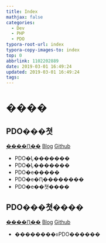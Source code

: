 ```yaml
---
title: Index
mathjax: false
categories:
  - Dev
  - PHP
  - PDO
typora-root-url: index
typora-copy-images-to: index
top: 0
abbrlink: 1102202889
date: 2019-03-01 16:49:24
updated: 2019-03-01 16:49:24
tags:
---
```



# ���� 
 	
## PDO���쳣 
[����Ԥ��](PDO���쳣.md)    [Blog](http://blog.kuma8866.top/posts/1712274088/)     [Github](https://github.com/KumaDocCenter/PHP/blob/master/doc/md/PDO/PDO���쳣.md)
 
* PDO�Ļ�������
* PDO�Ļ�������
* PDO�е�����
* PDO�е�Ԥ��������
* PDO�е��쳣����


 
## PDO���쳣���� 
[����Ԥ��](PDO���쳣����.md)    [Blog](http://blog.kuma8866.top/posts/2958378060/)     [Github](https://github.com/KumaDocCenter/PHP/blob/master/doc/md/PDO/PDO���쳣����.md)
 
* ��������װPDO������
 
